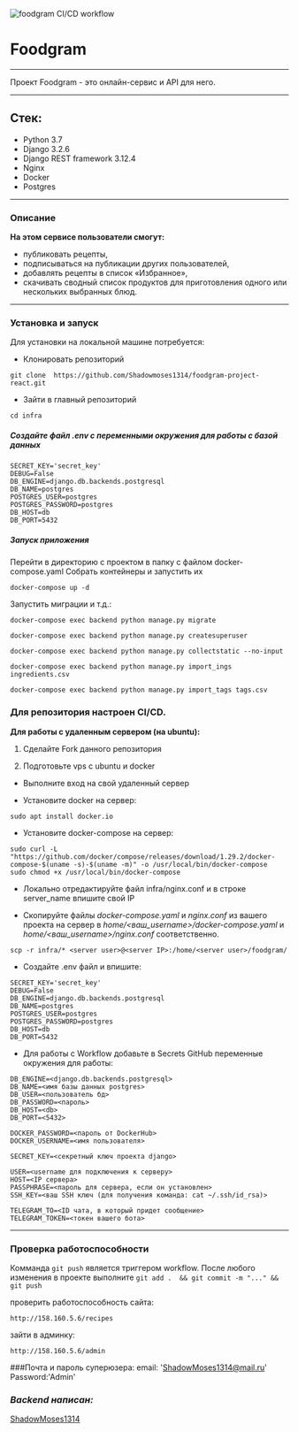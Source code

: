 ![foodgram CI/CD workflow](https://github.com/Shadowmoses1314/foodgram-project-react/actions/workflows/foodgram_main.yml/badge.svg)


# Foodgram
___
Проект Foodgram - это онлайн-сервис и API для него.
___
## Стек:
- Python 3.7
- Django 3.2.6
- Django REST framework 3.12.4
- Nginx
- Docker
- Postgres


___
### Описание
**На этом сервисе пользователи смогут:**
- публиковать рецепты,
- подписываться на публикации других пользователей,
- добавлять рецепты в список «Избранное»,
- скачивать сводный список продуктов для приготовления одного или нескольких выбранных блюд.
___
### Установка и запуск
Для установки на локальной машине потребуется:
- Клонировать репозиторий
```
git clone  https://github.com/Shadowmoses1314/foodgram-project-react.git
```
- Зайти в главный репозиторий  

```
cd infra
```

##### Создайте файл _.env_ с переменными окружения для работы с базой данных
```
SECRET_KEY='secret_key'
DEBUG=False 
DB_ENGINE=django.db.backends.postgresql
DB_NAME=postgres
POSTGRES_USER=postgres
POSTGRES_PASSWORD=postgres
DB_HOST=db
DB_PORT=5432
```
##### Запуск приложения
Перейти в директорию с проектом в папку с файлом docker-compose.yaml
Собрать контейнеры и запустить их
```
docker-compose up -d
```

Запустить миграции и т.д.:

```
docker-compose exec backend python manage.py migrate

docker-compose exec backend python manage.py createsuperuser 

docker-compose exec backend python manage.py collectstatic --no-input 

docker-compose exec backend python manage.py import_ings ingredients.csv

docker-compose exec backend python manage.py import_tags tags.csv

```
### Для репозитория настроен CI/CD.

**Для работы с удаленным сервером (на ubuntu):**

1. Сделайте Fork данного репозитория

2. Подготовьте vps с ubuntu и docker

- Выполните вход на свой удаленный сервер
  

- Установите docker на сервер:
```
sudo apt install docker.io 
```
- Установите docker-compose на сервер:
```
sudo curl -L "https://github.com/docker/compose/releases/download/1.29.2/docker-compose-$(uname -s)-$(uname -m)" -o /usr/local/bin/docker-compose
sudo chmod +x /usr/local/bin/docker-compose
```
- Локально отредактируйте файл infra/nginx.conf и в строке server_name впишите свой IP

  
- Скопируйте файлы _docker-compose.yaml_ и _nginx.conf_ из вашего проекта на сервер 
  в _home/<ваш_username>/docker-compose.yaml_ и _home/<ваш_username>/nginx.conf_ соответственно.
```
scp -r infra/* <server user>@<server IP>:/home/<server user>/foodgram/
```
- Cоздайте .env файл и впишите:
```
SECRET_KEY='secret_key'
DEBUG=False 
DB_ENGINE=django.db.backends.postgresql
DB_NAME=postgres
POSTGRES_USER=postgres
POSTGRES_PASSWORD=postgres
DB_HOST=db
DB_PORT=5432
```
- Для работы с Workflow добавьте в Secrets GitHub переменные окружения для работы:
```
DB_ENGINE=<django.db.backends.postgresql>
DB_NAME=<имя базы данных postgres>
DB_USER=<пользователь бд>
DB_PASSWORD=<пароль>
DB_HOST=<db>
DB_PORT=<5432>

DOCKER_PASSWORD=<пароль от DockerHub>
DOCKER_USERNAME=<имя пользователя>

SECRET_KEY=<секретный ключ проекта django>

USER=<username для подключения к серверу>
HOST=<IP сервера>
PASSPHRASE=<пароль для сервера, если он установлен>
SSH_KEY=<ваш SSH ключ (для получения команда: cat ~/.ssh/id_rsa)>

TELEGRAM_TO=<ID чата, в который придет сообщение>
TELEGRAM_TOKEN=<токен вашего бота>
```
___
### Проверка работоспособности
Комманда `git push` является триггером workflow. 
После любого изменения в проекте выполните `git add .  && git commit -m "..." && git push`

проверить работоспособность сайта:
```
http://158.160.5.6/recipes
```

зайти в админку:
```
http://158.160.5.6/admin
```

###Почта и пароль суперюзера:
email: 'ShadowMoses1314@mail.ru'
Password:'Admin'


### *Backend написан:*
[ShadowMoses1314](https://github.com/Shadowmoses1314)

